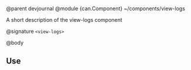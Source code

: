 @parent devjournal
@module {can.Component} ~/components/view-logs <view-logs>

A short description of the view-logs component

@signature `<view-logs>`

@body

## Use

